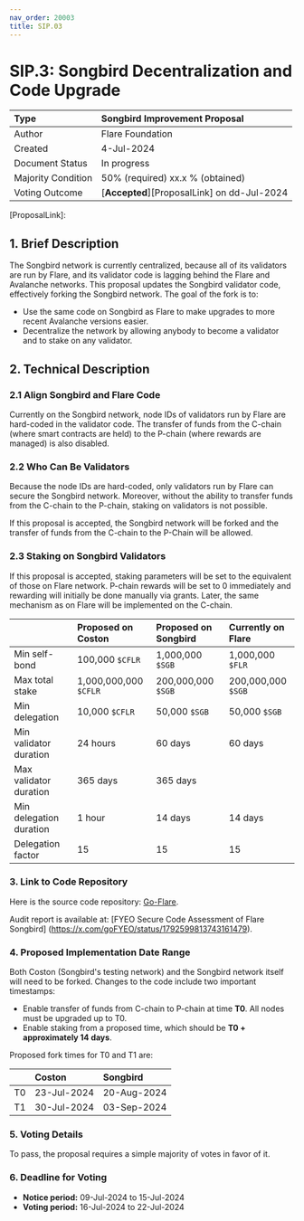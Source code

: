 ```yaml
---
nav_order: 20003
title: SIP.03
---
```


# SIP.3: Songbird Decentralization and Code Upgrade

| Type               | Songbird Improvement Proposal               |
| :----------------- | :------------------------------------------ |
| Author             | Flare Foundation                            |
| Created            | 4-Jul-2024                                  |
| Document Status    | In progress                                 |
| Majority Condition | 50% (required) xx.x % (obtained)            |
| Voting Outcome     | [**Accepted**][ProposalLink] on dd-Jul-2024 |

<!--Created? This file or publication of the proposal (maybe 09 Jul, see below)?
Status: In progress? Change to Final when done.
Majority Condition: Need %age after the vote.
Voting Outcome: Need outcome, link, and date.-->

[ProposalLink]: 
<!--Add link-->

## 1. Brief Description

The Songbird network is currently centralized, because all of its validators are run by Flare, and its validator code is lagging behind the Flare and Avalanche networks.
This proposal updates the Songbird validator code, effectively forking the Songbird network.
The goal of the fork is to:

* Use the same code on Songbird as Flare to make upgrades to more recent Avalanche versions easier.
* Decentralize the network by allowing anybody to become a validator and to stake on any validator.

<!--What can I safely say to explain why we would want to remain current with Avalanche versions. Some possibilities from our doc include:
- "All Flare networks are a fork of the Avalanche project, which runs the Ethereum Virtual Machine."
- "Validators agree on the state of the ledger using a consensus algorithm that varies for each blockchain [Does "each blockchain" refer to Coston, Songbird, and Flare?]. For example, Flare uses the Snowman++ consensus protocol from Avalanche." [Does this update put them in sync?]-->

## 2. Technical Description

### 2.1 Align Songbird and Flare Code

Currently on the Songbird network, node IDs of validators run by Flare are hard-coded in the validator code.
The transfer of funds from the C-chain (where smart contracts are held) to the P-chain (where rewards are managed) is also disabled.

### 2.2 Who Can Be Validators

Because the node IDs are hard-coded, only validators run by Flare can secure the Songbird network.
Moreover, without the ability to transfer funds from the C-chain to the P-chain, staking on validators is not possible.

If this proposal is accepted, the Songbird network will be forked and the transfer of funds from the C-chain to the P-Chain will be allowed.

<!--How will the hard-coded node IDs be changed? A new variable?-->

### 2.3 Staking on Songbird Validators

If this proposal is accepted, staking parameters will be set to the equivalent of those on Flare network.
P-chain rewards will be set to 0 immediately and rewarding will initially be done manually via grants.
Later, the same mechanism as on Flare will be implemented on the C-chain.

|                         | Proposed on Coston    | Proposed on Songbird | Currently on Flare    |
| :---------------------- | :-------------------- | :------------------- | :-------------------- |
| Min self-bond           | 100,000 `$CFLR`       | 1,000,000 `$SGB`     | 1,000,000 `$FLR`      |
| Max total stake         | 1,000,000,000 `$CFLR` | 200,000,000 `$SGB`   | 200,000,000 `$SGB`    |
| Min delegation          | 10,000 `$CFLR`        | 50,000 `$SGB`        | 50,000 `$SGB`         |
| Min validator duration  | 24 hours              | 60 days              | 60 days               |
| Max validator duration  | 365 days              | 365 days             |                       |
| Min delegation duration | 1 hour                | 14 days              | 14 days               |
| Delegation factor       | 15                    | 15                   | 15                    |

<!--[FIP.05](https://proposals.flare.network/FIP/FIP_5.html) does not give a maximum validator duration. Do we have one for Flare? What is it?-->

### 3. Link to Code Repository

Here is the source code repository: [Go-Flare](https://github.com/flare-foundation/go-flare/tree/songbird-support).

Audit report is available at: [FYEO Secure Code Assessment of Flare Songbird] (https://x.com/goFYEO/status/1792599813743161479).

<!--Should I add this to our Security Audit page?-->

### 4. Proposed Implementation Date Range

Both Coston (Songbird's testing network) and the Songbird network itself will need to be forked.
Changes to the code include two important timestamps:

* Enable transfer of funds from C-chain to P-chain at time **T0**. All nodes must be upgraded up to T0.
* Enable staking from a proposed time, which should be **T0 + approximately 14 days**.

Proposed fork times for T0 and T1 are:

|        | Coston      | Songbird    |
| :----- | :---------- | :---------- |
| T0     | 23-Jul-2024 | 20-Aug-2024 |
| T1     | 30-Jul-2024 | 03-Sep-2024 |

<!--I surmised the dates below from the proposed T0 and T1, giving 7 days to each period, which means we'd have to be ready by Monday EOD to publish.-->

### 5. Voting Details

To pass, the proposal requires a simple majority of votes in favor of it.

### 6. Deadline for Voting

* **Notice period:** 09-Jul-2024 to 15-Jul-2024
* **Voting period:** 16-Jul-2024 to 22-Jul-2024
